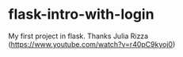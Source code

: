 # flask-intro-with-login
My first project in flask. Thanks Julia Rizza (https://www.youtube.com/watch?v=r40pC9kyoj0)

